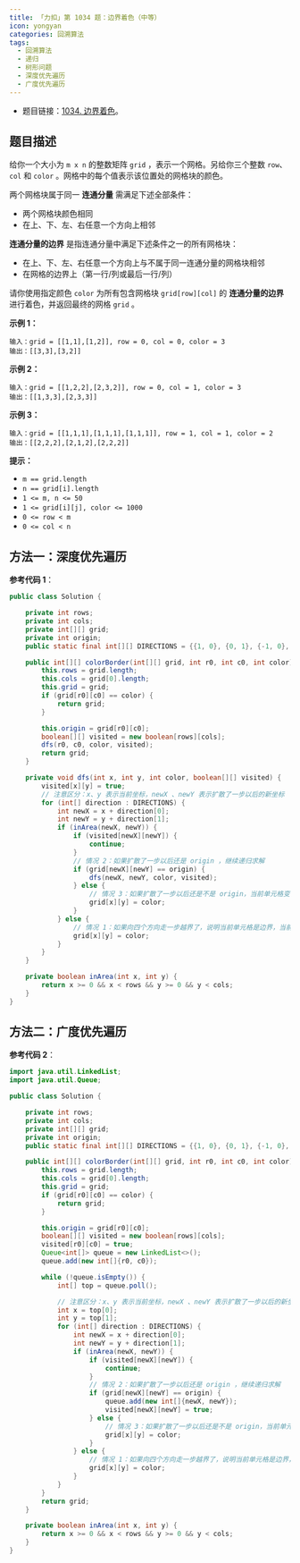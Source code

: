 ```yaml
---
title: 「力扣」第 1034 题：边界着色（中等）
icon: yongyan
categories: 回溯算法
tags:
  - 回溯算法
  - 递归
  - 树形问题
  - 深度优先遍历
  - 广度优先遍历
---
```


+ 题目链接：[1034. 边界着色](https://leetcode-cn.com/problems/coloring-a-border/)。

## 题目描述

给你一个大小为 `m x n` 的整数矩阵 `grid` ，表示一个网格。另给你三个整数 `row`、`col` 和 `color` 。网格中的每个值表示该位置处的网格块的颜色。

两个网格块属于同一 **连通分量** 需满足下述全部条件：

- 两个网格块颜色相同
- 在上、下、左、右任意一个方向上相邻

**连通分量的边界** 是指连通分量中满足下述条件之一的所有网格块：

- 在上、下、左、右任意一个方向上与不属于同一连通分量的网格块相邻
- 在网格的边界上（第一行/列或最后一行/列）

请你使用指定颜色 `color` 为所有包含网格块 `grid[row][col]` 的 **连通分量的边界** 进行着色，并返回最终的网格 `grid` 。

**示例 1：**

```
输入：grid = [[1,1],[1,2]], row = 0, col = 0, color = 3
输出：[[3,3],[3,2]]
```

**示例 2：**

```
输入：grid = [[1,2,2],[2,3,2]], row = 0, col = 1, color = 3
输出：[[1,3,3],[2,3,3]]
```

**示例 3：**

```
输入：grid = [[1,1,1],[1,1,1],[1,1,1]], row = 1, col = 1, color = 2
输出：[[2,2,2],[2,1,2],[2,2,2]]
```



**提示：**

- `m == grid.length`
- `n == grid[i].length`
- `1 <= m, n <= 50`
- `1 <= grid[i][j], color <= 1000`
- `0 <= row < m`
- `0 <= col < n`



## 方法一：深度优先遍历

**参考代码 1**：

```java
public class Solution {

    private int rows;
    private int cols;
    private int[][] grid;
    private int origin;
    public static final int[][] DIRECTIONS = {{1, 0}, {0, 1}, {-1, 0}, {0, -1}};

    public int[][] colorBorder(int[][] grid, int r0, int c0, int color) {
        this.rows = grid.length;
        this.cols = grid[0].length;
        this.grid = grid;
        if (grid[r0][c0] == color) {
            return grid;
        }

        this.origin = grid[r0][c0];
        boolean[][] visited = new boolean[rows][cols];
        dfs(r0, c0, color, visited);
        return grid;
    }

    private void dfs(int x, int y, int color, boolean[][] visited) {
        visited[x][y] = true;
        // 注意区分：x、y 表示当前坐标，newX 、newY 表示扩散了一步以后的新坐标
        for (int[] direction : DIRECTIONS) {
            int newX = x + direction[0];
            int newY = y + direction[1];
            if (inArea(newX, newY)) {
                if (visited[newX][newY]) {
                    continue;
                }
                // 情况 2：如果扩散了一步以后还是 origin ，继续递归求解
                if (grid[newX][newY] == origin) {
                    dfs(newX, newY, color, visited);
                } else {
                    // 情况 3：如果扩散了一步以后还是不是 origin，当前单元格变色
                    grid[x][y] = color;
                }
            } else {
                // 情况 1：如果向四个方向走一步越界了，说明当前单元格是边界，当前颜色修改
                grid[x][y] = color;
            }
        }
    }

    private boolean inArea(int x, int y) {
        return x >= 0 && x < rows && y >= 0 && y < cols;
    }
}
```



## 方法二：广度优先遍历

**参考代码 2**：

```java
import java.util.LinkedList;
import java.util.Queue;

public class Solution {

    private int rows;
    private int cols;
    private int[][] grid;
    private int origin;
    public static final int[][] DIRECTIONS = {{1, 0}, {0, 1}, {-1, 0}, {0, -1}};

    public int[][] colorBorder(int[][] grid, int r0, int c0, int color) {
        this.rows = grid.length;
        this.cols = grid[0].length;
        this.grid = grid;
        if (grid[r0][c0] == color) {
            return grid;
        }

        this.origin = grid[r0][c0];
        boolean[][] visited = new boolean[rows][cols];
        visited[r0][c0] = true;
        Queue<int[]> queue = new LinkedList<>();
        queue.add(new int[]{r0, c0});

        while (!queue.isEmpty()) {
            int[] top = queue.poll();

            // 注意区分：x、y 表示当前坐标，newX 、newY 表示扩散了一步以后的新坐标
            int x = top[0];
            int y = top[1];
            for (int[] direction : DIRECTIONS) {
                int newX = x + direction[0];
                int newY = y + direction[1];
                if (inArea(newX, newY)) {
                    if (visited[newX][newY]) {
                        continue;
                    }
                    // 情况 2：如果扩散了一步以后还是 origin ，继续递归求解
                    if (grid[newX][newY] == origin) {
                        queue.add(new int[]{newX, newY});
                        visited[newX][newY] = true;
                    } else {
                        // 情况 3：如果扩散了一步以后还是不是 origin，当前单元格变色
                        grid[x][y] = color;
                    }
                } else {
                    // 情况 1：如果向四个方向走一步越界了，说明当前单元格是边界，当前颜色修改
                    grid[x][y] = color;
                }
            }
        }
        return grid;
    }

    private boolean inArea(int x, int y) {
        return x >= 0 && x < rows && y >= 0 && y < cols;
    }
}
```

